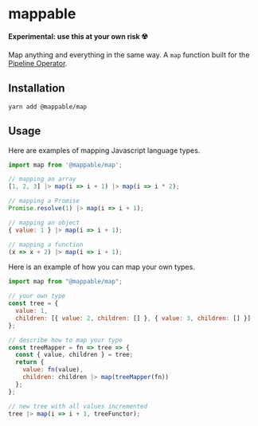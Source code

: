 # mappable

**Experimental: use this at your own risk ☢️**

Map anything and everything in the same way. A `map` function built for the [Pipeline Operator](https://developer.mozilla.org/en-US/docs/Web/JavaScript/Reference/Operators/Pipeline_operator).

## Installation

```
yarn add @mappable/map
```

## Usage

Here are examples of mapping Javascript language types.

```js
import map from '@mappable/map';

// mapping an array
[1, 2, 3] |> map(i => i + 1) |> map(i => i * 2);

// mapping a Promise
Promise.resolve(1) |> map(i => i + 1);

// mapping an object
{ value: 1 } |> map(i => i + 1);

// mapping a function
(x => x + 2) |> map(i => i + 1);
```

Here is an example of how you can map your own types.

```js
import map from "@mappable/map";

// your own type
const tree = {
  value: 1,
  children: [{ value: 2, children: [] }, { value: 3, children: [] }]
};

// describe how to map your type
const treeMapper = fn => tree => {
  const { value, children } = tree;
  return {
    value: fn(value),
    children: children |> map(treeMapper(fn))
  };
};

// new tree with all values incremented
tree |> map(i => i + 1, treeFunctor);
```
